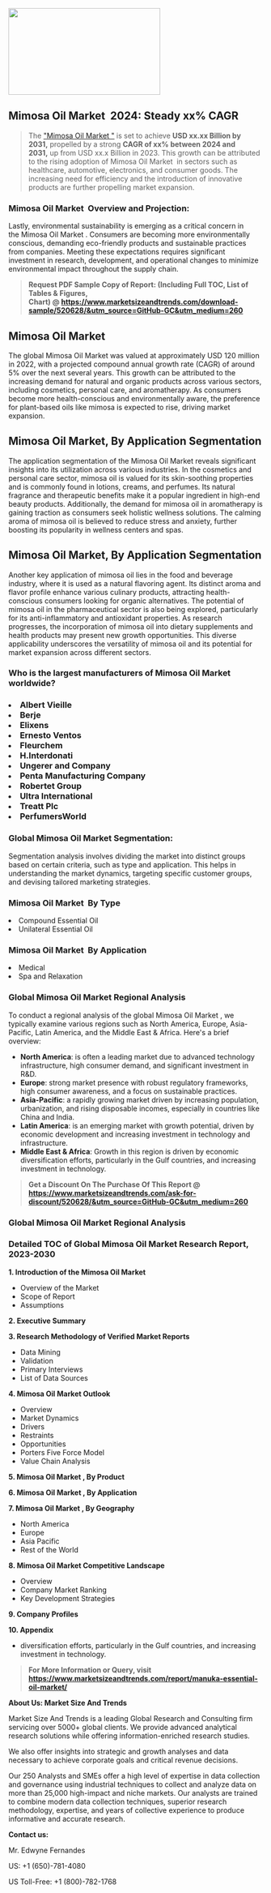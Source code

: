 <p><img class="alignnone size-medium wp-image-20088" src="https://ffe5etoiles.com/wp-content/uploads/2024/12/MST1-300x171.png" alt="" width="300" height="171" /></p><h2 id="ember46" class="ember-view reader-text-block__heading-2">Mimosa Oil Market &nbsp;2024: Steady&nbsp;xx% CAGR</h2><blockquote id="ember47" class="ember-view reader-text-block__blockquote">The&nbsp;<a class="app-aware-link " href="https://www.marketsizeandtrends.com/download-sample/520628/&utm_source=GitHub-GC&utm_medium=260" target="_blank" data-test-app-aware-link="">"Mimosa Oil Market "</a>&nbsp;is set to achieve&nbsp;<strong>USD&nbsp;xx.xx&nbsp;Billion by 2031,</strong>&nbsp;propelled by a strong&nbsp;<strong>CAGR of&nbsp;xx% between 2024 and 2031,</strong>&nbsp;up from USD xx.x Billion in 2023. This growth can be attributed to the rising adoption of&nbsp;Mimosa Oil Market &nbsp;in sectors such as healthcare, automotive, electronics, and consumer goods. The increasing need for efficiency and the introduction of innovative products are further propelling market expansion.</blockquote><h3 id="ember48" class="ember-view reader-text-block__heading-3">Mimosa Oil Market &nbsp;Overview and Projection:</h3><p id="ember49" class="ember-view reader-text-block__paragraph">Lastly, environmental sustainability is emerging as a critical concern in the&nbsp;Mimosa Oil Market . Consumers are becoming more environmentally conscious, demanding eco-friendly products and sustainable practices from companies. Meeting these expectations requires significant investment in research, development, and operational changes to minimize environmental impact throughout the supply chain.</p><blockquote id="ember50" class="ember-view reader-text-block__blockquote"><strong>Request PDF Sample Copy of Report: (Including Full TOC, List of Tables &amp; Figures, Chart)&nbsp;@&nbsp;<strong><a href="https://www.marketsizeandtrends.com/download-sample/520628/&utm_source=GitHub-GC&utm_medium=260" target="_blank">https://www.marketsizeandtrends.com/download-sample/520628/&utm_source=GitHub-GC&utm_medium=260</a></strong></strong></blockquote><h3 class=""> <h2>Mimosa Oil Market</h2><p>The global Mimosa Oil Market was valued at approximately USD 120 million in 2022, with a projected compound annual growth rate (CAGR) of around 5% over the next several years. This growth can be attributed to the increasing demand for natural and organic products across various sectors, including cosmetics, personal care, and aromatherapy. As consumers become more health-conscious and environmentally aware, the preference for plant-based oils like mimosa is expected to rise, driving market expansion.</p><h2>Mimosa Oil Market, By Application Segmentation</h2><p>The application segmentation of the Mimosa Oil Market reveals significant insights into its utilization across various industries. In the cosmetics and personal care sector, mimosa oil is valued for its skin-soothing properties and is commonly found in lotions, creams, and perfumes. Its natural fragrance and therapeutic benefits make it a popular ingredient in high-end beauty products. Additionally, the demand for mimosa oil in aromatherapy is gaining traction as consumers seek holistic wellness solutions. The calming aroma of mimosa oil is believed to reduce stress and anxiety, further boosting its popularity in wellness centers and spas.</p><h2>Mimosa Oil Market, By Application Segmentation</h2><p>Another key application of mimosa oil lies in the food and beverage industry, where it is used as a natural flavoring agent. Its distinct aroma and flavor profile enhance various culinary products, attracting health-conscious consumers looking for organic alternatives. The potential of mimosa oil in the pharmaceutical sector is also being explored, particularly for its anti-inflammatory and antioxidant properties. As research progresses, the incorporation of mimosa oil into dietary supplements and health products may present new growth opportunities. This diverse applicability underscores the versatility of mimosa oil and its potential for market expansion across different sectors.</p></h3><h3 id="" class="">Who is the largest manufacturers of&nbsp;Mimosa Oil Market worldwide?</h3><h3 class=""></Li><Li>Albert Vieille</Li><Li> Berje</Li><Li> Elixens</Li><Li> Ernesto Ventos</Li><Li> Fleurchem</Li><Li> H.Interdonati</Li><Li> Ungerer and Company</Li><Li> Penta Manufacturing Company</Li><Li> Robertet Group</Li><Li> Ultra International</Li><Li> Treatt Plc</Li><Li> PerfumersWorld</h3><h3 id="ember53" class="ember-view reader-text-block__heading-3">Global&nbsp;Mimosa Oil Market Segmentation:</h3><p id="ember54" class="ember-view reader-text-block__paragraph">Segmentation analysis involves dividing the market into distinct groups based on certain criteria, such as type and application. This helps in understanding the market dynamics, targeting specific customer groups, and devising tailored marketing strategies.</p><h3 id="" class="">Mimosa Oil Market &nbsp;By Type</h3><p></Li><Li>Compound Essential Oil</Li><Li> Unilateral Essential Oil</p><h3 id="" class="">Mimosa Oil Market &nbsp;By Application</h3><p class=""></Li><Li>Medical</Li><Li> Spa and Relaxation</p><h3 id="ember62" class="ember-view reader-text-block__heading-3">Global Mimosa Oil Market Regional Analysis</h3><p id="ember63" class="ember-view reader-text-block__paragraph">To conduct a regional analysis of the global Mimosa Oil Market , we typically examine various regions such as North America, Europe, Asia-Pacific, Latin America, and the Middle East &amp; Africa. Here's a brief overview:</p><ul><li><strong>North America</strong>: is often a leading market due to advanced technology infrastructure, high consumer demand, and significant investment in R&amp;D.</li><li><strong>Europe</strong>: strong market presence with robust regulatory frameworks, high consumer awareness, and a focus on sustainable practices.</li><li><strong>Asia-Pacific</strong>: a rapidly growing market driven by increasing population, urbanization, and rising disposable incomes, especially in countries like China and India.</li><li><strong>Latin America</strong>: is an emerging market with growth potential, driven by economic development and increasing investment in technology and infrastructure.</li><li><strong>Middle East &amp; Africa</strong>: Growth in this region is driven by economic diversification efforts, particularly in the Gulf countries, and increasing investment in technology.</li></ul><blockquote id="ember61" class="ember-view reader-text-block__blockquote"><strong>Get a Discount On The Purchase Of This Report @ <strong><a href="https://html-cleaner.com/" target="">https://www.marketsizeandtrends.com/ask-for-discount/520628/&utm_source=GitHub-GC&utm_medium=260</a></strong></strong></blockquote><h3 id="ember62" class="ember-view reader-text-block__heading-3">Global Mimosa Oil Market Regional Analysis</h3><h3 id="" class="">Detailed TOC of Global Mimosa Oil Market Research Report, 2023-2030</h3><p id="" class=""><strong>1. Introduction of the Mimosa Oil Market </strong></p><ul><li>Overview of the Market</li><li>Scope of Report</li><li>Assumptions</li></ul><p id="" class=""><strong>2. Executive Summary</strong></p><p id="" class=""><strong>3. Research Methodology of Verified Market Reports</strong></p><ul><li>Data Mining</li><li>Validation</li><li>Primary Interviews</li><li>List of Data Sources</li></ul><p id="" class=""><strong>4. Mimosa Oil Market Outlook</strong></p><ul><li>Overview</li><li>Market Dynamics</li><li>Drivers</li><li>Restraints</li><li>Opportunities</li><li>Porters Five Force Model</li><li>Value Chain Analysis</li></ul><p id="" class=""><strong>5. Mimosa Oil Market , By Product</strong></p><p id="" class=""><strong>6. Mimosa Oil Market , By Application</strong></p><p id="" class=""><strong>7. Mimosa Oil Market , By Geography</strong></p><ul><li>North America</li><li>Europe</li><li>Asia Pacific</li><li>Rest of the World</li></ul><p id="" class=""><strong>8. Mimosa Oil Market Competitive Landscape</strong></p><ul><li>Overview</li><li>Company Market Ranking</li><li>Key Development Strategies</li></ul><p id="" class=""><strong>9. Company Profiles</strong></p><p id="" class=""><strong>10. Appendix</strong></p><ul><li>diversification efforts, particularly in the Gulf countries, and increasing investment in technology.</li></ul><blockquote id="ember65" class="ember-view reader-text-block__blockquote"><strong>For More Information or Query, visit <strong><strong><a href="https://html-cleaner.com/" target="">https://www.marketsizeandtrends.com/report/manuka-essential-oil-market/</a></strong></strong></strong></blockquote><p id="" class=""><strong>About Us: Market Size And Trends</strong></p><p id="" class="">Market Size And Trends is a leading Global Research and Consulting firm servicing over 5000+ global clients. We provide advanced analytical research solutions while offering information-enriched research studies.</p><p id="" class="">We also offer insights into strategic and growth analyses and data necessary to achieve corporate goals and critical revenue decisions.</p><p id="" class="">Our 250 Analysts and SMEs offer a high level of expertise in data collection and governance using industrial techniques to collect and analyze data on more than 25,000 high-impact and niche markets. Our analysts are trained to combine modern data collection techniques, superior research methodology, expertise, and years of collective experience to produce informative and accurate research.</p><p id="" class=""><strong>Contact us:</strong></p><p id="" class="">Mr. Edwyne Fernandes</p><p id="" class="">US: +1 (650)-781-4080</p><p id="" class="">US Toll-Free: +1 (800)-782-1768</p>

